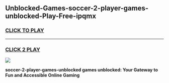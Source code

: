 
## Unblocked-Games-soccer-2-player-games-unblocked-Play-Free-ipqmx
<h3>
<a href="https://premium76.site?title=soccer-2-player-games-unblocked&ref=18A">CLICK TO PLAY</a></h3>
<hr>

<h3>
<a href="https://premium76.site?title=soccer-2-player-games-unblocked&ref=18A">CLICK 2 PLAY</a>
  
</h3>

<a href="https://premium76.site?title=soccer-2-player-games-unblocked&ref=18A"><img src="https://clearcache.store/games.png"></a>


**soccer-2-player-games-unblocked games unblocked: Your Gateway to Fun and Accessible Online Gaming**
